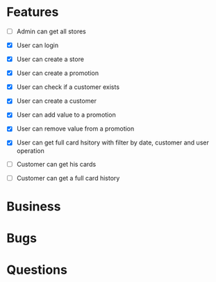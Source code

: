 # Features
- [ ] Admin can get all stores

- [x] User can login
- [x] User can create a store
- [x] User can create a promotion
- [x] User can check if a customer exists
- [x] User can create a customer
- [x] User can add value to a promotion
- [x] User can remove value from a promotion
- [x] User can get full card hsitory with filter by date, customer and user operation

- [ ] Customer can get his cards
- [ ] Customer can get a full card history

# Business

# Bugs

# Questions